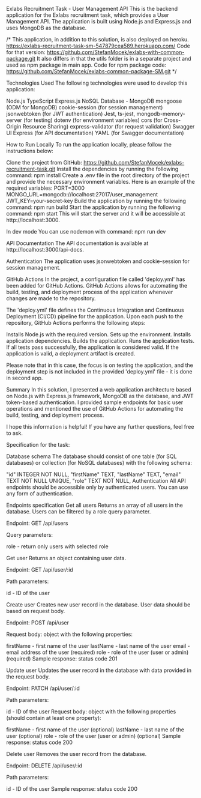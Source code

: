 Exlabs Recruitment Task - User Management API
This is the backend application for the Exlabs recruitment task, which provides a User Management API. The application is built using Node.js and Express.js and uses MongoDB as the database.

/*
This application, in addition to this solution, is also deployed on heroku. 
https://exlabs-recruitment-task-sm-547879cea589.herokuapp.com/
Code for that version:
https://github.com/StefanMocek/exlabs-with-common-package.git
It also differs in that the utils folder is in a separate project and used as npm package in main app.
Code for npm package code:
https://github.com/StefanMocek/exlabs-common-package-SM.git
*/

Technologies Used
The following technologies were used to develop this application:

Node.js
TypeScript
Express.js
NoSQL Database - MongoDB
mongoose (ODM for MongoDB)
cookie-session (for session management)
jsonwebtoken (for JWT authentication)
Jest, ts-jest, mongodb-memory-server (for testing)
dotenv (for environment variables)
cors (for Cross-Origin Resource Sharing)
express-validator (for request validation)
Swagger UI Express (for API documentation)
YAML (for Swagger documentation)

How to Run Locally
To run the application locally, please follow the instructions below:

Clone the project from GitHub: https://github.com/StefanMocek/exlabs-recruitment-task.git
Install the dependencies by running the following command: npm install
Create a .env file in the root directory of the project and provide the necessary environment variables. Here is an example of the required variables:
  PORT=3000
  MONGO_URL=mongodb://localhost:27017/user_management
  JWT_KEY=your-secret-key
Build the application by running the following command: npm run build
Start the application by running the following command: npm start
This will start the server and it will be accessible at http://localhost:3000.

In dev mode You can use nodemon with command: npm run dev

API Documentation
The API documentation is available at http://localhost:3000/api-docs.

Authentication
The application uses jsonwebtoken and cookie-session for session management.

GitHub Actions
In the project, a configuration file called 'deploy.yml' has been added for GitHub Actions. GitHub Actions allows for automating the build, testing, and deployment process of the application whenever changes are made to the repository.

The 'deploy.yml' file defines the Continuous Integration and Continuous Deployment (CI/CD) pipeline for the application. Upon each push to the repository, GitHub Actions performs the following steps:

Installs Node.js with the required version.
Sets up the environment.
Installs application dependencies.
Builds the application.
Runs the application tests.
If all tests pass successfully, the application is considered valid.
If the application is valid, a deployment artifact is created.

Please note that in this case, the focus is on testing the application, and the deployment step is not included in the provided 'deploy.yml' file - it is done in second app.

Summary
In this solution, I presented a web application architecture based on Node.js with Express.js framework, MongoDB as the database, and JWT token-based authentication. I provided sample endpoints for basic user operations and mentioned the use of GitHub Actions for automating the build, testing, and deployment process.

I hope this information is helpful! If you have any further questions, feel free to ask.




Specification for the task:

Database schema
The database should consist of one table (for SQL databases) or collection (for NoSQL databases) with the following schema:

  "id"        INTEGER NOT NULL,
  "firstName" TEXT,
  "lastName"  TEXT,
  "email"     TEXT NOT NULL UNIQUE,
  "role"      TEXT NOT NULL,
Authentication
All API endpoints should be accessible only by authenticated users. You can use any form of authentication.

Endpoints specification
Get all users
Returns an array of all users in the database. Users can be filtered by a role query parameter.

Endpoint: GET /api/users

Query parameters:

role - return only users with selected role

Get user
Returns an object containing user data.

Endpoint: GET /api/user/:id

Path parameters:

id - ID of the user

Create user
Creates new user record in the database. User data should be based on request body.

Endpoint: POST /api/user

Request body: object with the following properties:

firstName - first name of the user
lastName - last name of the user
email - email address of the user (required)
role - role of the user (user or admin) (required)
Sample response: status code 201

Update user
Updates the user record in the database with data provided in the request body.

Endpoint: PATCH /api/user/:id

Path parameters:

id - ID of the user
Request body: object with the following properties (should contain at least one property):

firstName - first name of the user (optional)
lastName - last name of the user (optional)
role - role of the user (user or admin) (optional)
Sample response: status code 200

Delete user
Removes the user record from the database.

Endpoint: DELETE /api/user/:id

Path parameters:

id - ID of the user
Sample response: status code 200